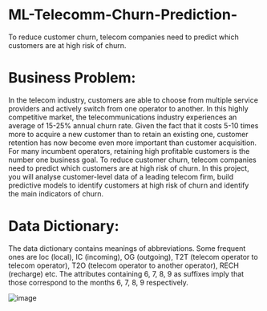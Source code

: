 # ML-Telecomm-Churn-Prediction-
To reduce customer churn, telecom companies need to predict which customers are at high risk of churn.

# Business Problem:
In the telecom industry, customers are able to choose from multiple service providers and actively switch from one operator to another. In this highly competitive market, the telecommunications industry experiences an average of 15-25% annual churn rate. Given the fact that it costs 5-10 times more to acquire a new customer than to retain an existing one, customer retention has now become even more important than customer acquisition.
For many incumbent operators, retaining high profitable customers is the number one business goal. To reduce customer churn, telecom companies need to predict which customers are at high risk of churn. 
In this project, you will analyse customer-level data of a leading telecom firm, build predictive models to identify customers at high risk of churn and identify the main indicators of churn.

# Data Dictionary:

The data dictionary contains meanings of abbreviations. Some frequent ones are loc (local), IC (incoming), OG (outgoing), T2T (telecom operator to telecom operator), T2O (telecom operator to another operator), RECH (recharge) etc.
The attributes containing 6, 7, 8, 9 as suffixes imply that those correspond to the months 6, 7, 8, 9 respectively.

<!-- |Acronyms |   	Descriptions|
|MOBILE_NUMBER|	Customer phone number|
|CIRCLE_ID	|Telecom circle area to which the customer belongs to|
|LOC	|Local calls - within same telecom circle|
|STD	|STD calls - outside the calling circle|
|IC	|Incoming calls|
|OG|Outgoing calls|
|T2T	|Operator T to T, i.e. within same operator (mobile to mobile)
|T2M  |  	Operator T to other operator mobile
|T2O |   	Operator T to other operator fixed line
|T2F |   	Operator T to fixed lines of T
|T2C   | 	Operator T to it’s own call center
|ARPU   | 	Average revenue per user
|MOU   | 	Minutes of usage - voice calls
|AON  | 	Age on network - number of days the customer is using the operator T network
|ONNET  | 	All kind of calls within the same operator network
|OFFNET   | 	All kind of calls outside the operator T network
|ROAM	|Indicates that customer is in roaming zone during the call
|SPL  | 	Special calls
|ISD    |ISD calls
|RECH  |  	Recharge
|NUM   | 	Number
|AMT  |  	Amount in local currency
|MAX    	|Maximum
|DATA |   	Mobile internet
|3G  |  	3G network
|AV  |	Average
|VOL |   	Mobile internet usage volume (in MB)
|2G  |  	2G network
|PCK   | 	Prepaid service schemes called - PACKS
|NIGHT |   	Scheme to use during specific night hours only
|MONTHLY |   	Service schemes with validity equivalent to a month
|SACHET  | 	Service schemes with validity smaller than a month
|*.6    	|KPI for the month of June
|*.7    |	KPI for the month of July
|*.8    |	KPI for the month of August
|*.9   |	KPI for the month of September
|FB_USER	Service scheme to avail services of Facebook and similar social networking sites
|VBC    	Volume based cost - when no specific scheme is not purchased and paid as per usage -->
![image](https://user-images.githubusercontent.com/8182816/232224112-f83f7593-8ff2-4487-8b36-e310ebe25313.png)
